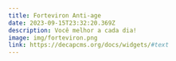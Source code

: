 ```yaml
---
title: Forteviron Anti-age
date: 2023-09-15T23:32:20.369Z
description: Você melhor a cada dia!
image: img/forteviron.png
link: https://decapcms.org/docs/widgets/#text
---
```

